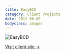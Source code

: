 ```yaml
---
title: EasyBCD
category: Client Projects
date: 2012-06-02
bodyclass: images
---
```


<img src="../assets/images/projects/easybcd-01.png" alt="EasyBCD" />

<p><a href="https://neosmart.net/EasyBCD/">Visit client site &rarr;</a></p>

